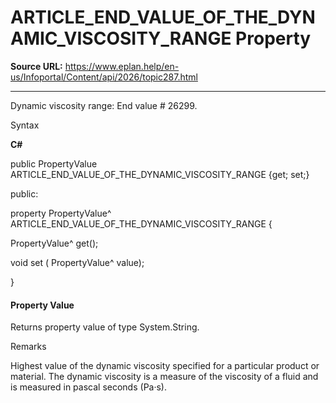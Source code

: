 # ARTICLE_END_VALUE_OF_THE_DYNAMIC_VISCOSITY_RANGE Property

**Source URL:** https://www.eplan.help/en-us/Infoportal/Content/api/2026/topic287.html

---

Dynamic viscosity range: End value # 26299.

Syntax

**C#**



public PropertyValue ARTICLE_END_VALUE_OF_THE_DYNAMIC_VISCOSITY_RANGE {get; set;}

public:

property PropertyValue^ ARTICLE_END_VALUE_OF_THE_DYNAMIC_VISCOSITY_RANGE {

   PropertyValue^ get();

   void set (    PropertyValue^ value);

}


#### Property Value

Returns property value of type System.String.

Remarks

Highest value of the dynamic viscosity specified for a particular product or material. The dynamic viscosity is a measure of the viscosity of a fluid and is measured in pascal seconds (Pa·s).
